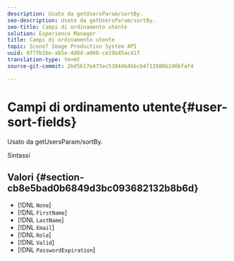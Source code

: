 ```yaml
---
description: Usato da getUsersParam/sortBy.
seo-description: Usato da getUsersParam/sortBy.
seo-title: Campi di ordinamento utente
solution: Experience Manager
title: Campi di ordinamento utente
topic: Scene7 Image Production System API
uuid: df7fb1be-ab5e-4d0d-a000-ce29b45ac41f
translation-type: tm+mt
source-git-commit: 2bd5b17e473ec53844b4bbcb4f13580b2d6bfaf4

---
```



# Campi di ordinamento utente{#user-sort-fields}

Usato da getUsersParam/sortBy.

Sintassi

## Valori {#section-cb8e5bad0b6849d3bc093682132b8b6d}

* [!DNL `None`]
* [!DNL `FirstName`]
* [!DNL `LastName`]
* [!DNL `Email`]
* [!DNL `Role`]
* [!DNL `Valid`]
* [!DNL `PasswordExpiration`]

